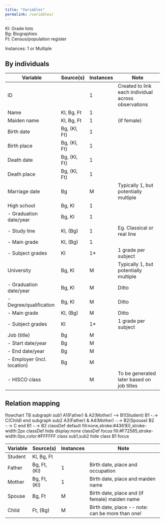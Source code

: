 ```yaml
---
title: "Variables"
permalink: /variables/
---
```


Kl: Grade lists  
Bg: Biographies  
Ft: Census/population register

Instances: 1 or Multiple

## By individuals

| Variable | Source(s) | Instances | Note |
|---|---|---|---|
| ID | | 1 | Created to link each individual across observations |
| Name | Kl, Bg, Ft | 1 | |
| Maiden name | Kl, Bg, Ft | 1 | (if female) |
| Birth date | Bg, (Kl, Ft) | 1 | |
| Birth place | Bg, (Kl, Ft) | 1 | |
| Death date | Bg, (Kl, Ft) | 1 | |
| Death place | Bg, (Kl, Ft) | 1 | |
| Marriage date | Bg | M | Typically 1, but potentially multiple |
| High school | Bg, Kl | 1 | |
| - Graduation date/year | Bg, Kl | 1 | |
| - Study line | Kl, (Bg) | 1 | Eg. Classical or real line |
| - Main grade | Kl, (Bg) | 1 | |
| - Subject grades | Kl | 1* | 1 grade per subject |
| University | Bg, Kl | M | Typically 1, but potentially multiple |
| - Graduation date/year | Bg, Kl | M | Ditto |
| - Degree/qualification | Bg, Kl | M | Ditto |
| - Main grade | Kl, (Bg) | M | Ditto |
| - Subject grades | Kl | 1* | 1 grade per subject |
| Job (title) | Bg | M |  |
| - Start date/year | Bg | M |  |
| - End date/year | Bg | M |  |
| - Employer (incl. location) | Bg | M |  |
| - HISCO class |  | M | To be generated later based on job titles |


## Relation mapping

<div class="mermaid">
flowchart TB
    subgraph sub1
        A1(Father) & A2(Mother) --> B1(Student)
        B1 -.-> C(Child)
    end
    subgraph sub2
        A3(Father) & A4(Mother) -.-> B2(Spouse)
        B2 -.-> C
    end
    B1 -.-> B2
    classDef default fill:none,stroke:#4361EE,stroke-width:2px
    classDef hide display:none
    classDef focus fill:#F72585,stroke-width:0px,color:#FFFFFF
    class sub1,sub2 hide
    class B1 focus
</div>

| Variable | Source(s) | Instances | Note |
|---|---|---|---|
| Student | Kl, Bg, Ft |  | | 
| Father | Bg, Ft, (Kl) | 1 | Birth date, place and occupation |
| Mother | Bg, Ft, (Kl) | 1 | Birth date, place and maiden name |
| Spouse | Bg, Ft | M | Birth date, place and (if female) maiden name |
| Child | Ft, (Bg) | M | Birth date, place -- note: can be more than one! |
